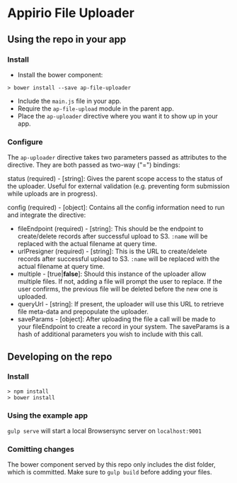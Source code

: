 # Appirio File Uploader


## Using the repo in your app

### Install

- Install the bower component:

```
> bower install --save ap-file-uploader
```

- Include the ``main.js`` file in your app.
- Require the ``ap-file-upload`` module in the parent app.
- Place the ``ap-uploader`` directive where you want it to show up in your app.

### Configure

The ``ap-uploader`` directive takes two parameters passed as attributes to the directive. They are both passed as two-way ("=") bindings:

status (required) - [string]: Gives the parent scope access to the status of the uploader. Useful for external validation (e.g. preventing form submission while uploads are in progress).

config (required) - [object]: Contains all the config information need to run and integrate the directive:

- fileEndpoint (required) - [string]: This should be the endpoint to create/delete records after successful upload to S3. ``:name`` will be replaced with the actual filename at query time.
- urlPresigner (required) - [string]: This is the URL to create/delete records after successful upload to S3. ``:name`` will be replaced with the actual filename at query time.
- multiple - [true|**false**]: Should this instance of the uploader allow multiple files. If not, adding a file will prompt the user to replace. If the user confirms, the previous file will be deleted before the new one is uploaded.
- queryUrl - [string]: If present, the uploader will use this URL to retrieve file meta-data and prepopulate the uploader.
- saveParams - [object]: After uploading the file a call will be made to your fileEndpoint to create a record in your system. The saveParams is a hash of additional parameters you wish to include with this call.

## Developing on the repo

### Install

```
> npm install
> bower install
```

### Using the example app

``gulp serve`` will start a local Browsersync server on ``localhost:9001``

### Comitting changes

The bower component served by this repo only includes the dist folder, which is committed. Make sure to ``gulp build`` before adding your files.


